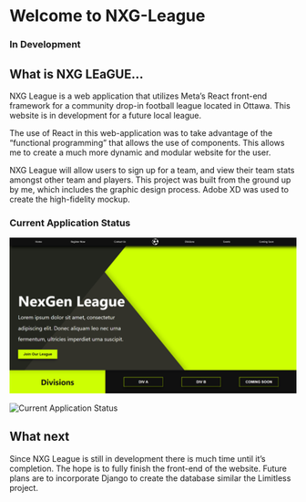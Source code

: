 # Welcome to NXG-League
### In Development

## What is NXG LEaGUE…
NXG League is a web application that utilizes Meta’s React front-end framework for a community drop-in football league located in Ottawa. This website is in development for a future local league.

The use of React in this web-application was to take advantage of the “functional programming” that allows the use of components. This allows me to create a much more dynamic and modular website for the user.

NXG League will allow users to sign up for a team, and view their team stats amongst other team and players. This project was built from the ground up by me, which includes the graphic design process. Adobe XD was used to create the high-fidelity mockup.

### Current Application Status
![Curerent Application Status](readmeimg.png)  

![Current Application Status](readmegif.gif)


## What next
Since NXG League is still in development there is much time until it’s completion. The hope is to fully finish the front-end of the website. Future plans are to incorporate Django to create the database similar the Limitless project. 
